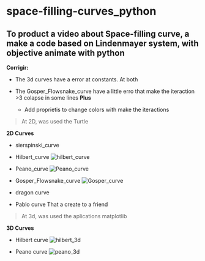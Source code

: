 # space-filling-curves_python

## To product a video about Space-filling curve, a make a code based on  Lindenmayer system, with objective animate with python  

**Corrigir:**

- The 3d curves have a error at constants. At both

- The Gosper_Flowsnake_curve have a little erro that make the iteraction >3 colapse in some lines
**Plus**
  - Add proprietis to change colors with make the iteractions

> At 2D, was used the Turtle    

**2D Curves** 

- sierspinski_curve

- Hilbert_curve ![hilbert_curve](https://user-images.githubusercontent.com/99839465/196053916-4f20a51f-f35f-4242-988a-19b46be8510a.GIF)

- Peano_curve ![Peano_curve](https://user-images.githubusercontent.com/99839465/196053748-82ab6283-ed5d-4b40-b444-6f5ea853b144.GIF)

- Gosper_Flowsnake_curve ![Gosper_curve](https://user-images.githubusercontent.com/99839465/196053969-04ad53a4-6cda-4266-b820-bd317225cd01.GIF)

- dragon curve

- Pablo curve That a create to a friend

> At 3d, was used the aplications matplotlib    

**3D Curves**

- Hilbert curve ![hilbert_3d](https://user-images.githubusercontent.com/99839465/196054029-03ccf116-b378-4f91-89ca-a65fc8b26a08.png)

- Peano curve ![peano_3d](https://user-images.githubusercontent.com/99839465/196054031-6739a95e-c115-4c55-a5ea-cc8398997a32.png)


